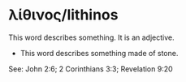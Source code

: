 # λίθινος/lithinos
This word describes something. It is an adjective.

* This word describes something made of stone.

See: John 2:6; 2 Corinthians 3:3; Revelation 9:20
